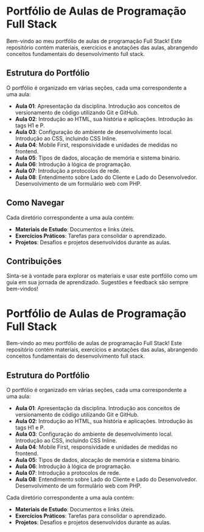 # Portfólio de Aulas de Programação Full Stack

Bem-vindo ao meu portfólio de aulas de programação Full Stack! Este repositório contém materiais, exercícios e anotações das aulas, abrangendo conceitos fundamentais do desenvolvimento full stack.

## Estrutura do Portfólio

O portfólio é organizado em várias seções, cada uma correspondente a uma aula:

- **Aula 01**: Apresentação da disciplina. Introdução aos conceitos de versionamento de código utilizando Git e GitHub.
- **Aula 02**: Introdução ao HTML, sua história e aplicações. Introdução às tags H1 e P.
- **Aula 03**: Configuração do ambiente de desenvolvimento local. Introdução ao CSS, incluindo CSS Inline.
- **Aula 04**: Mobile First, responsividade e unidades de medidas no frontend.
- **Aula 05**: Tipos de dados, alocação de memória e sistema binário.
- **Aula 06**: Introdução à lógica de programação.
- **Aula 07**: Introdução a protocolos de rede.
- **Aula 08**: Entendimento sobre Lado do Cliente e Lado do Desenvolvedor. Desenvolvimento de um formulário web com PHP.

## Como Navegar

Cada diretório correspondente a uma aula contém:

- **Materiais de Estudo**: Documentos e links úteis.
- **Exercícios Práticos**: Tarefas para consolidar o aprendizado.
- **Projetos**: Desafios e projetos desenvolvidos durante as aulas.

## Contribuições

Sinta-se à vontade para explorar os materiais e usar este portfólio como um guia em sua jornada de aprendizado. Sugestões e feedback são sempre bem-vindos!

# Portfólio de Aulas de Programação Full Stack

Bem-vindo ao meu portfólio de aulas de programação Full Stack! Este repositório contém materiais, exercícios e anotações das aulas, abrangendo conceitos fundamentais do desenvolvimento full stack.

## Estrutura do Portfólio

O portfólio é organizado em várias seções, cada uma correspondente a uma aula:

- **Aula 01**: Apresentação da disciplina. Introdução aos conceitos de versionamento de código utilizando Git e GitHub.
- **Aula 02**: Introdução ao HTML, sua história e aplicações. Introdução às tags H1 e P.
- **Aula 03**: Configuração do ambiente de desenvolvimento local. Introdução ao CSS, incluindo CSS Inline.
- **Aula 04**: Mobile First, responsividade e unidades de medidas no frontend.
- **Aula 05**: Tipos de dados, alocação de memória e sistema binário.
- **Aula 06**: Introdução à lógica de programação.
- **Aula 07**: Introdução a protocolos de rede.
- **Aula 08**: Entendimento sobre Lado do Cliente e Lado do Desenvolvedor. Desenvolvimento de um formulário web com PHP.


Cada diretório correspondente a uma aula contém:

- **Materiais de Estudo**: Documentos e links úteis.
- **Exercícios Práticos**: Tarefas para consolidar o aprendizado.
- **Projetos**: Desafios e projetos desenvolvidos durante as aulas.